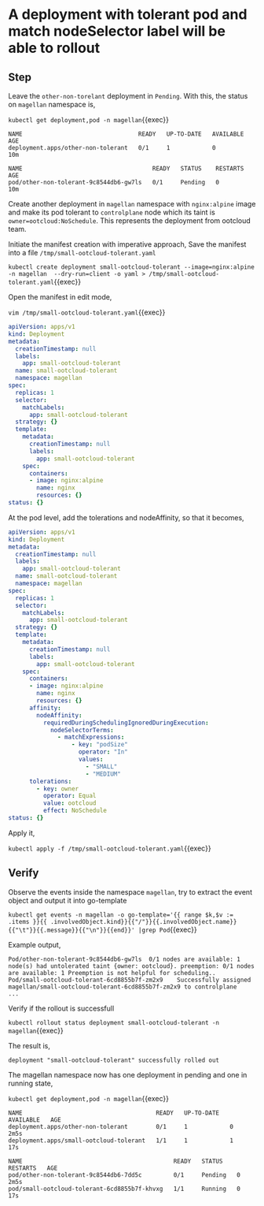 # A deployment with tolerant pod and match nodeSelector label will be able to rollout

## Step

Leave the `other-non-torelant` deployment in `Pending`. With this, the status on `magellan` namespace is,

`kubectl get deployment,pod -n magellan`{{exec}}

```text
NAME                                 READY   UP-TO-DATE   AVAILABLE   AGE
deployment.apps/other-non-tolerant   0/1     1            0           10m

NAME                                     READY   STATUS    RESTARTS   AGE
pod/other-non-tolerant-9c8544db6-gw7ls   0/1     Pending   0          10m
```

Create another deployment in `magellan` namespace with `nginx:alpine` image and make its pod tolerant to `controlplane` node which its taint  is `owner=ootcloud:NoSchedule`. This represents the deployment from ootcloud team.

Initiate the manifest creation with imperative approach,
Save the manifest into a file `/tmp/small-ootcloud-tolerant.yaml`

`kubectl create deployment small-ootcloud-tolerant --image=nginx:alpine -n magellan  --dry-run=client -o yaml > /tmp/small-ootcloud-tolerant.yaml`{{exec}}

Open the manifest in edit mode,

`vim /tmp/small-ootcloud-tolerant.yaml`{{exec}}

```yaml
apiVersion: apps/v1
kind: Deployment
metadata:
  creationTimestamp: null
  labels:
    app: small-ootcloud-tolerant
  name: small-ootcloud-tolerant
  namespace: magellan
spec:
  replicas: 1
  selector:
    matchLabels:
      app: small-ootcloud-tolerant
  strategy: {}
  template:
    metadata:
      creationTimestamp: null
      labels:
        app: small-ootcloud-tolerant
    spec:
      containers:
      - image: nginx:alpine
        name: nginx
        resources: {}
status: {}
```

At the pod level, add the tolerations and nodeAffinity, so that it becomes,

```yaml
apiVersion: apps/v1
kind: Deployment
metadata:
  creationTimestamp: null
  labels:
    app: small-ootcloud-tolerant
  name: small-ootcloud-tolerant
  namespace: magellan
spec:
  replicas: 1
  selector:
    matchLabels:
      app: small-ootcloud-tolerant
  strategy: {}
  template:
    metadata:
      creationTimestamp: null
      labels:
        app: small-ootcloud-tolerant
    spec:
      containers:
      - image: nginx:alpine
        name: nginx
        resources: {}
      affinity:
        nodeAffinity:
          requiredDuringSchedulingIgnoredDuringExecution:
            nodeSelectorTerms:
              - matchExpressions:
                  - key: "podSize"
                    operator: "In"
                    values:
                      - "SMALL"
                      - "MEDIUM"
      tolerations:
        - key: owner
          operator: Equal
          value: ootcloud
          effect: NoSchedule
status: {}
```

Apply it,

`kubectl apply -f /tmp/small-ootcloud-tolerant.yaml`{{exec}}

## Verify

Observe the events inside the namespace `magellan`, try to extract the event object and output it into go-template

`kubectl get events -n magellan -o go-template='{{ range $k,$v := .items }}{{ .involvedObject.kind}}{{"/"}}{{.involvedObject.name}}{{"\t"}}{{.message}}{{"\n"}}{{end}}' |grep Pod`{{exec}}

Example output,

```text
Pod/other-non-tolerant-9c8544db6-gw7ls  0/1 nodes are available: 1 node(s) had untolerated taint {owner: ootcloud}. preemption: 0/1 nodes are available: 1 Preemption is not helpful for scheduling..
Pod/small-ootcloud-tolerant-6cd8855b7f-zm2x9    Successfully assigned magellan/small-ootcloud-tolerant-6cd8855b7f-zm2x9 to controlplane
...
```

Verify if the rollout is successfull

`kubectl rollout status deployment small-ootcloud-tolerant -n magellan`{{exec}}

The result is,

```text
deployment "small-ootcloud-tolerant" successfully rolled out
```

The magellan namespace now has one deployment in pending and one in running state,

`kubectl get deployment,pod -n magellan`{{exec}}

```text
NAME                                      READY   UP-TO-DATE   AVAILABLE   AGE
deployment.apps/other-non-tolerant        0/1     1            0           2m5s
deployment.apps/small-ootcloud-tolerant   1/1     1            1           17s

NAME                                           READY   STATUS    RESTARTS   AGE
pod/other-non-tolerant-9c8544db6-7dd5c         0/1     Pending   0          2m5s
pod/small-ootcloud-tolerant-6cd8855b7f-khvxg   1/1     Running   0          17s
```
